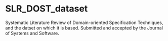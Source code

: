 # SLR_DOST_dataset
Systematic Literature Review of Domain-oriented Specification Techniques, and the datset on which it is based. Submitted and accepted by the Journal of Systems and Software.
